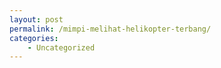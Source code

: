 ```yaml
---
layout: post
permalink: /mimpi-melihat-helikopter-terbang/
categories:
    - Uncategorized
---
```


